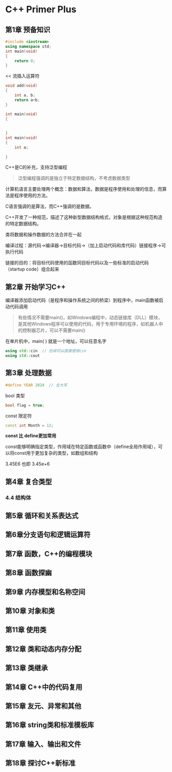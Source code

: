 # C++ Primer Plus



## 第1章  预备知识

```c++
#include <iostream>
using namespace std;
int main(void)
{
	return 0;
}
```



<< 流插入运算符



```c++
void add(void)
{
    int a, b;
    return a+b;
}

int main(void)
{
    
    
}
int main(void)
{
    int a;
    
}
```



C++是C的补充，支持泛型编程

> 泛型编程强调的是独立于特定数据结构，不考虑数据类型

计算机语言主要处理两个概念：数据和算法，数据是程序使用和处理的信息，而算法是程序使用的方法。

C语言强调的是算法，而C++强调的是数据。

C++开发了一种规范，描述了这种新型数据结构格式，对象是根据这种规范构造的特定数据结构。

类将数据和操作数据的方法合并在一起

编译过程：源代码→编译器→目标代码→（加上启动代码和库代码）链接程序→可执行代码

链接的目的：将目标代码使用的函数同目标代码以及一些标准的启动代码（startup code）组合起来



## 第2章  开始学习C++

编译器添加启动代码（是程序和操作系统之间的桥梁）到程序中，main函数被启动代码调用

> 有些情况不需要main()，如Windows编程中，动态链接库（DLL）模块，是其他Windows程序可以使用的代码，用于专用环境的程序，如机器人中的控制器芯片，可以不需要main()

在单片机中，main( ) 就是一个地址，可以任意名字



```c++
using std::cin  // 后续可以直接使用cin
using std::cout
```















## 第3章  处理数据

```C++
#define YEAR 2024  // 全大写
```

bool 类型

```C++
bool flag = true;
```

const 限定符

```C++
const int Month = 12;
```

**const 比 define更加常用**

const能够明确指定类型，作用域在特定函数或函数中（define全局作用域），可以将const用于更加复杂的类型，如数组和结构

3.45E6  也即 3.45e+6





## 第4章  复合类型





### 4.4  结构体









## 第5章  循环和关系表达式





## 第6章分支语句和逻辑运算符





## 第7章  函数，C++的编程模块





## 第8章  函数探幽





## 第9章  内存模型和名称空间





## 第10章  对象和类





## 第11章  使用类





## 第12章  类和动态内存分配





## 第13章  类继承





## 第14章  C++中的代码复用





## 第15章  友元、异常和其他





## 第16章  string类和标准模板库







## 第17章  输入、输出和文件







## 第18章  探讨C++新标准

























